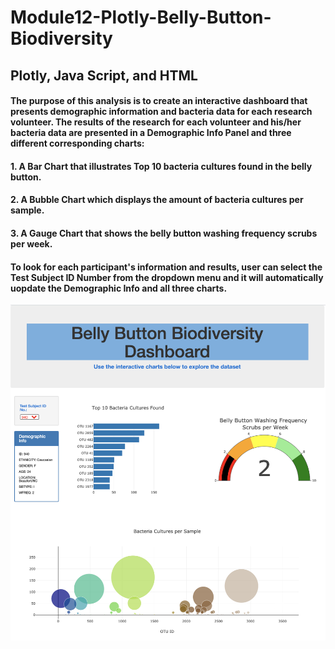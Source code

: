# **Module12-Plotly-Belly-Button-Biodiversity**
## **Plotly, Java Script, and HTML**

#### The purpose of this analysis is to  create an interactive dashboard that presents demographic information and bacteria data for each research volunteer.  The results of the research for each volunteer and his/her bacteria data are presented in a Demographic Info Panel and three different corresponding charts:

####    1. A Bar Chart that illustrates Top 10 bacteria cultures found in the belly button.
####    2. A Bubble Chart which displays the amount of bacteria cultures per sample.
####    3. A Gauge Chart that shows the belly button washing frequency scrubs per week.

#### To look for each participant's information and results, user can select the Test Subject ID Number from the dropdown menu and it will automatically uopdate the Demographic Info and all three charts.

![Dashboard](resources/Dashboard_Screen_Shot.png)
